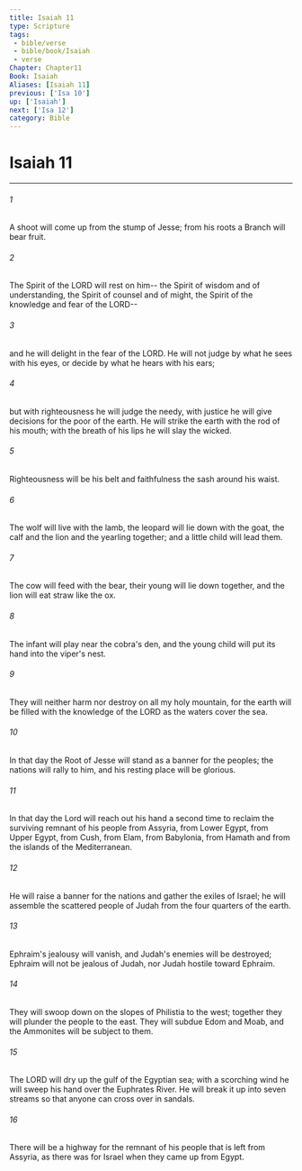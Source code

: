 ```yaml
---
title: Isaiah 11
type: Scripture
tags:
 - bible/verse
 - bible/book/Isaiah
 - verse
Chapter: Chapter11
Book: Isaiah
Aliases: [Isaiah 11]
previous: ['Isa 10']
up: ['Isaiah']
next: ['Isa 12']
category: Bible
---
```

# Isaiah 11

***


###### 1 
A shoot will come up from the stump of Jesse; from his roots a Branch will bear fruit. 

###### 2 
The Spirit of the LORD will rest on him-- the Spirit of wisdom and of understanding, the Spirit of counsel and of might, the Spirit of the knowledge and fear of the LORD-- 

###### 3 
and he will delight in the fear of the LORD. He will not judge by what he sees with his eyes, or decide by what he hears with his ears; 

###### 4 
but with righteousness he will judge the needy, with justice he will give decisions for the poor of the earth. He will strike the earth with the rod of his mouth; with the breath of his lips he will slay the wicked. 

###### 5 
Righteousness will be his belt and faithfulness the sash around his waist. 

###### 6 
The wolf will live with the lamb, the leopard will lie down with the goat, the calf and the lion and the yearling together; and a little child will lead them. 

###### 7 
The cow will feed with the bear, their young will lie down together, and the lion will eat straw like the ox. 

###### 8 
The infant will play near the cobra's den, and the young child will put its hand into the viper's nest. 

###### 9 
They will neither harm nor destroy on all my holy mountain, for the earth will be filled with the knowledge of the LORD as the waters cover the sea. 

###### 10 
In that day the Root of Jesse will stand as a banner for the peoples; the nations will rally to him, and his resting place will be glorious. 

###### 11 
In that day the Lord will reach out his hand a second time to reclaim the surviving remnant of his people from Assyria, from Lower Egypt, from Upper Egypt, from Cush, from Elam, from Babylonia, from Hamath and from the islands of the Mediterranean. 

###### 12 
He will raise a banner for the nations and gather the exiles of Israel; he will assemble the scattered people of Judah from the four quarters of the earth. 

###### 13 
Ephraim's jealousy will vanish, and Judah's enemies will be destroyed; Ephraim will not be jealous of Judah, nor Judah hostile toward Ephraim. 

###### 14 
They will swoop down on the slopes of Philistia to the west; together they will plunder the people to the east. They will subdue Edom and Moab, and the Ammonites will be subject to them. 

###### 15 
The LORD will dry up the gulf of the Egyptian sea; with a scorching wind he will sweep his hand over the Euphrates River. He will break it up into seven streams so that anyone can cross over in sandals. 

###### 16 
There will be a highway for the remnant of his people that is left from Assyria, as there was for Israel when they came up from Egypt. 
